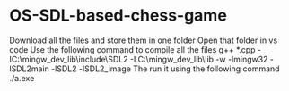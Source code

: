 # OS-SDL-based-chess-game
Download all the files and store them in one folder
Open that folder in vs code
Use the following command to compile all the files
g++ *.cpp -IC:\mingw_dev_lib\include\SDL2 -LC:\mingw_dev_lib\lib -w -lmingw32 -lSDL2main
 -lSDL2 -lSDL2_image
The run it using the following command
./a.exe    

